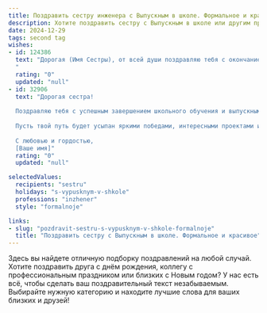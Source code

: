 ```yaml
---
title: Поздравить сестру инженера с Выпускным в школе. Формальное и красивое
description: Хотите поздравить сестру с Выпускным в школе или другим праздником? Наш ИИ создаст незабываемое поздравление, а вы обязательно выделитесь среди других.  
date: 2024-12-29
tags: second tag
wishes:
- id: 124386
  text: "Дорогая (Имя Сестры), от всей души поздравляю тебя с окончанием школы и успешным выбором инженерной профессии! Желаю тебе больших успехов в освоении выбранной специальности, интересных проектов и ярких достижений. Пусть твой путь будет полон открытий, а  талант и целеустремлённость приведут тебя к вершинам профессионального мастерства.  Будь счастлива и успешна!
  "
  rating: "0"
  updated: "null"
- id: 32906
  text: "Дорогая сестра!
  
  Поздравляю тебя с успешным завершением школьного обучения и выпускным! Этот важный этап в твоей жизни является всего лишь началом новых свершений и открытий. Ты стала обладателем знаний и навыков, которые помогут тебе в будущем, и я уверен(а), что профессия инженера идеально подойдет тебе, ведь ты всегда проявляла любознательность и стремление к созданию нового.
  
  Пусть твой путь будет усыпан яркими победами, интересными проектами и захватывающими возможностями. Желаю тебе уверенности в своих силах и смелости следовать за мечтой. Пусть каждый день приносит радость и вдохновение!
  
  С любовью и гордостью,
  [Ваше имя]"
  rating: "0"
  updated: "null"

selectedValues:
  recipients: "sestru"
  holidays: "s-vypusknym-v-shkole"
  professions: "inzhener"
  style: "formalnoje"

links:
- slug: "pozdravit-sestru-s-vypusknym-v-shkole-formalnoje"
  title: "Поздравить сестру с Выпускным в школе. Формальное и красивое"
---
```


Здесь вы найдете отличную подборку поздравлений на любой случай.
Хотите поздравить друга с днём рождения, коллегу с профессиональным праздником или близких с Новым годом? У нас есть всё, чтобы сделать ваш поздравительный текст незабываемым. Выбирайте нужную категорию и находите лучшие слова для ваших близких и друзей!
